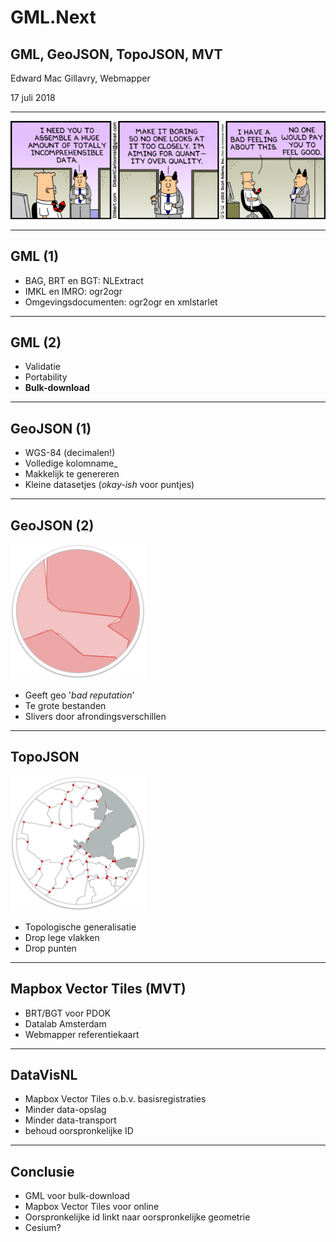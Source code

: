 # GML.Next
## GML, GeoJSON, TopoJSON, MVT

Edward Mac Gillavry, Webmapper

17 juli 2018

---

<img src="gfx/comic.png"/>

---

## GML (1)

* BAG, BRT en BGT: NLExtract<!-- .element: class="fragment" data-fragment-index="1" -->
* IMKL en IMRO: ogr2ogr<!-- .element: class="fragment" data-fragment-index="2" -->
* Omgevingsdocumenten: ogr2ogr en xmlstarlet<!-- .element: class="fragment" data-fragment-index="3" -->

---

## GML (2)

* Validatie
* Portability
* **Bulk-download**

---

## GeoJSON (1)

* WGS-84 (decimalen!)
* Volledige kolomname_
* Makkelijk te genereren
* Kleine datasetjes (*okay-ish* voor puntjes)

---

## GeoJSON (2)

<img src="gfx/gaten-tussen-polygonen.png"/>

* Geeft geo '*bad reputation*'
* Te grote bestanden
* Slivers door afrondingsverschillen

---

## TopoJSON

<img src="gfx/topojson-mesh-arcs.png"/>

* Topologische generalisatie
* Drop lege vlakken
* Drop punten

---

## Mapbox Vector Tiles (MVT)

* BRT/BGT voor PDOK
* Datalab Amsterdam
* Webmapper referentiekaart

---

## DataVisNL

* Mapbox Vector Tiles o.b.v. basisregistraties
* Minder data-opslag
* Minder data-transport
* behoud oorspronkelijke ID

---

## Conclusie

* GML voor bulk-download <!-- .element: class="fragment" data-fragment-index="1" -->
* Mapbox Vector Tiles voor online <!-- .element: class="fragment" data-fragment-index="2" -->
* Oorspronkelijke id linkt naar oorspronkelijke geometrie <!-- .element: class="fragment" data-fragment-index="3" -->
* Cesium? <!-- .element: class="fragment" data-fragment-index="4" -->
